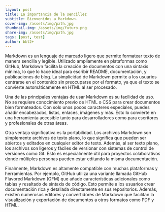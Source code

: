 ```yaml
---
layout: post
title: La importancia de la sencillez
subtitle: Bienvenidos a Markdown.
cover-img: /assets/img/path.jpg
thumbnail-img: /assets/img/futuro.png
share-img: /assets/img/path.jpg
tags: [post, test]
author: bbt2+
---
```


Markdown es un lenguaje de marcado ligero que permite formatear texto de manera sencilla y legible. Utilizado ampliamente en plataformas como GitHub, Markdown facilita la creación de documentos con una sintaxis mínima, lo que lo hace ideal para escribir README, documentación, y publicaciones de blog. La simplicidad de Markdown permite a los usuarios centrarse en el contenido sin preocuparse por el formato, ya que el texto se convierte automáticamente en HTML al ser procesado.

Una de las principales ventajas de usar Markdown es su facilidad de uso. No se requiere conocimiento previo de HTML o CSS para crear documentos bien formateados. Con solo unos pocos caracteres especiales, puedes añadir encabezados, listas, enlaces, imágenes y más. Esto lo convierte en una herramienta accesible tanto para desarrolladores como para escritores y profesionales de otras áreas.

Otra ventaja significativa es la portabilidad. Los archivos Markdown son simplemente archivos de texto plano, lo que significa que pueden ser abiertos y editados en cualquier editor de texto. Además, al ser texto plano, los archivos son ligeros y fáciles de versionar con sistemas de control de versiones como Git. Esto es especialmente útil para proyectos colaborativos donde múltiples personas pueden estar editando la misma documentación.

Finalmente, Markdown es altamente compatible con muchas plataformas y herramientas. Por ejemplo, GitHub utiliza una variante llamada GitHub Flavored Markdown (GFM) que añade características adicionales como tablas y resaltado de sintaxis de código. Esto permite a los usuarios crear documentación rica y detallada directamente en sus repositorios. Además, existen numerosos editores y convertidores de Markdown que facilitan la visualización y exportación de documentos a otros formatos como PDF y HTML.